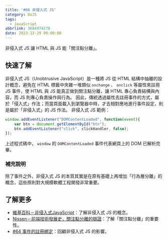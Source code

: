 ```yaml
---
title: '#66 非侵入式 JS'
category: DoJS
tags:
  - JavaScript
abbrlink: 3684974278
date: 2023-12-29 00:00:00
---
```

非侵入式 JS 讓 HTML 與 JS 能「關注點分離」。
<!--more-->
## 快速了解
非侵入式 JS（Unobtrusive JavaScript）是一種將 JS 從 HTML 結構中抽離的設計概念，避免在 HTML 標籤中夾雜一堆類似 `onchange` 、 `onclick` 等屬性來註冊 JS 事件，使 HTML 與 JS 能真正做到關注點分離，讓 HTML 專心負責結構與內容，而 JS 則專心負責操作與行為。
因此，傳統透過屬性去註冊事件的方式，屬於「侵入式」作法；而當頁面載入到瀏覽器中時，才去相對應地進行事件設定，則是屬於「非侵入式」的 JS 作法。
非侵入式 JS 範例：
```jsx
window.addEventListener("DOMContentLoaded", function(event){
	var btn = document.getElementById("btn");
	btn.addEventListener("click", clickHandler, false);
});
```
上述程式碼中， `window` 的 `DOMContentLoaded` 事件代表網頁上的 DOM 已解析完畢。
### 補充說明
除了事件之外，非侵入式 JS 的本質其實是在原有基礎上再增加「行為層分離」的概念，這些原則對大規模軟體工程開發非常重要。
## 了解更多
- [維基百科－非侵入式JavaScript](https://zh.wikipedia.org/zh-tw/%E9%9D%9E%E4%BE%B5%E5%85%A5%E5%BC%8FJavaScript)：了解非侵入式 JS 的概念。
- [Nissen－前端技術發展史，關注點分離的辯證](https://nissentech.org/frontend-soc-evolution/)：了解「關注點分離」的重要性。
- [#64 事件的註冊綁定](https://chunjull.github.io/javascript/20231227/3714111571/)：回顧非侵入式 JS 的影響。